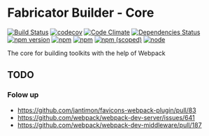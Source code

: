# Fabricator Builder - Core

[![Build Status](https://travis-ci.org/dietergeerts/fabricator-builder-core.svg?branch=master)](https://travis-ci.org/dietergeerts/fabricator-builder-core)
[![codecov](https://codecov.io/gh/dietergeerts/fabricator-builder-core/branch/master/graph/badge.svg)](https://codecov.io/gh/dietergeerts/fabricator-builder-core)
[![Code Climate](https://codeclimate.com/github/dietergeerts/fabricator-builder-core.png)](https://codeclimate.com/github/dietergeerts/fabricator-builder-core)
[![Dependencies Status](https://david-dm.org/dietergeerts/fabricator-builder-core/status.svg)](https://david-dm.org/dietergeerts/fabricator-builder-core)
[![npm version](https://badge.fury.io/js/%40fabricator-builder%2Fcore.svg)](https://badge.fury.io/js/%40fabricator-builder%2Fcore)
[![npm](https://img.shields.io/npm/dt/%40fabricator-builder%2Fcore.svg)](https://www.npmjs.com/package/fabricator-builder-core)
[![npm](https://img.shields.io/npm/l/%40fabricator-builder%2Fcore.svg)](https://www.npmjs.com/package/fabricator-builder-core)
[![npm (scoped)](https://img.shields.io/npm/v/@fabricator-builder/core.svg)](https://www.npmjs.com/package/fabricator-builder-core)
[![node](https://img.shields.io/node/v/@fabricator-builder/core.svg)](https://www.npmjs.com/package/fabricator-builder-core)

The core for building toolkits with the help of Webpack

## TODO

### Folow up

- https://github.com/jantimon/favicons-webpack-plugin/pull/83
- https://github.com/webpack/webpack-dev-server/issues/641
- https://github.com/webpack/webpack-dev-middleware/pull/187
